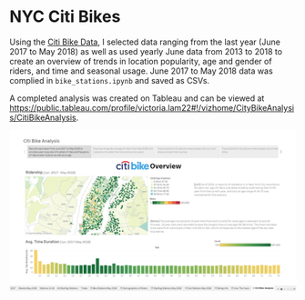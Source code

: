# NYC Citi Bikes
Using the [Citi Bike Data](https://www.citibikenyc.com/system-data), I selected data ranging from the last year (June 2017 to May 2018) as well as used yearly June data from 2013 to 2018 to create an overview of trends in location popularity, age and gender of riders, and time and seasonal usage. June 2017 to May 2018 data was complied in `bike_stations.ipynb` and saved as CSVs. 

A completed analysis was created on Tableau and can be viewed at https://public.tableau.com/profile/victoria.lam22#!/vizhome/CityBikeAnalysis/CitiBikeAnalysis.

![tableau image](overview.png)
